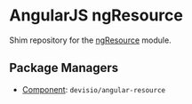 AngularJS ngResource
====================

Shim repository for the [ngResource](http://docs.angularjs.org/api/ngResource) module.

Package Managers
----------------

* [Component](https://github.com/component/component): `devisio/angular-resource`
